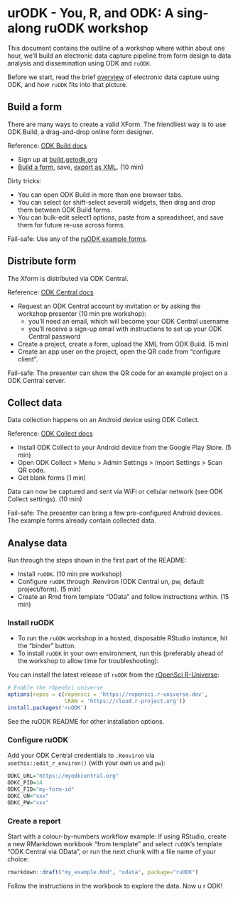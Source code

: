 # urODK - You, R, and ODK: A sing-along ruODK workshop
This document contains the outline of a workshop where within about one hour,
we’ll build an electronic data capture pipeline from
form design to data analysis and dissemination using ODK and `ruODK`.

Before we start, read the brief
[overview](https://docs.ropensci.org/ruODK/) of electronic data capture
using ODK, and how `ruODK` fits into that picture.

## Build a form <a href="#build"></a>

There are many ways to create a valid XForm. The friendliest way is to
use ODK Build, a drag-and-drop online form designer.

Reference: [ODK Build docs](https://docs.getodk.org/build-intro/)

  - Sign up at [build.getodk.org](https://build.getodk.org/)
  - [Build a form](https://docs.getodk.org/build-intro/#form-building),
    save, [export as
    XML](https://docs.getodk.org/build-intro/#export-forms). (10 min)

Dirty tricks:

  - You can open ODK Build in more than one browser tabs.
  - You can select (or shift-select several) widgets, then drag and drop
    them between ODK Build forms.
  - You can bulk-edit select1 options, paste from a spreadsheet, and
    save them for future re-use across forms.

Fail-safe: Use any of the [ruODK example
forms](https://github.com/ropensci/ruODK/tree/master/inst/extdata).

## Distribute form

The Xform is distributed via ODK Central.

Reference: [ODK Central docs](https://docs.getodk.org/central-using/)

  - Request an ODK Central account by invitation or by asking the
    workshop presenter (10 min pre workshop):
      - you’ll need an email, which will become your ODK Central
        username
      - you’ll receive a sign-up email with instructions to set up your
        ODK Central password
  - Create a project, create a form, upload the XML from ODK Build. (5
    min)
  - Create an app user on the project, open the QR code from “configure
    client”.

Fail-safe: The presenter can show the QR code for an example project on
a ODK Central server.

## Collect data

Data collection happens on an Android device using ODK Collect.

Reference: [ODK Collect docs](https://docs.getodk.org/collect-using/)

  - Install ODK Collect to your Android device from the Google Play
    Store. (5 min)
  - Open ODK Collect \> Menu \> Admin Settings \> Import Settings \>
    Scan QR code.
  - Get blank forms (1 min)

Data can now be captured and sent via WiFi or cellular network (see ODK
Collect settings). (10 min)

Fail-safe: The presenter can bring a few pre-configured Android devices.
The example forms already contain collected data.

## Analyse data <a href="#ru-ready-to-rock"></a>

Run through the steps shown in the first part of the README:

  - Install `ruODK`. (10 min pre workshop)
  - Configure `ruODK` through .Renviron (ODK Central un, pw, default
    project/form). (5 min)
  - Create an Rmd from template “OData” and follow instructions within.
    (15 min)

### Install ruODK

  - To run the `ruODK` workshop in a hosted, disposable RStudio
    instance, hit the “binder” button.
  - To install `ruODK` in your own environment, run this (preferably
    ahead of the workshop to allow time for troubleshooting):

You can install the latest release of `ruODK` from the [rOpenSci
R-Universe](https://ropensci.r-universe.dev):

``` r
# Enable the rOpenSci universe
options(repos = c(ropensci = 'https://ropensci.r-universe.dev',
                  CRAN = 'https://cloud.r-project.org'))
install.packages('ruODK')
```

See the ruODK README for other installation options.

### Configure ruODK

Add your ODK Central credentials to `.Renviron` via
`usethis::edit_r_environ()` (with your own `un` and `pw`):

``` r
ODKC_URL="https://myodkcentral.org"
ODKC_PID=14
ODKC_FID="my-form-id"
ODKC_UN="xxx"
ODKC_PW="xxx"
```

### Create a report

Start with a colour-by-numbers workflow example: If using RStudio,
create a new RMarkdown workbook “from template” and select `ruODK`’s
template “ODK Central via OData”, or run the next chunk with a file name
of your choice:

``` r
rmarkdown::draft("my_example.Rmd", "odata", package="ruODK")
```

Follow the instructions in the workbook to explore the data. Now u r ODK!

